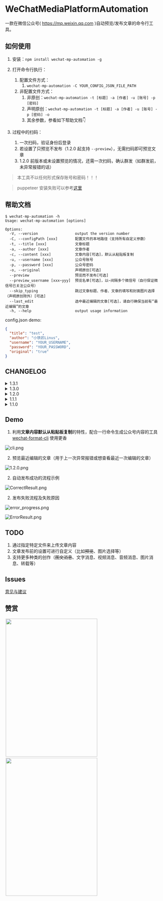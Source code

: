 # WeChatMediaPlatformAutomation

一款在微信公众号( https://mp.weixin.qq.com )自动预览/发布文章的命令行工具。

## 如何使用

1. 安装：`npm install wechat-mp-automation -g `

2. 打开命令行执行：
   1. 配置文件方式：
      1. `wechat-mp-automation -C YOUR_CONFIG_JSON_FILE_PATH`
   2. 非配置文件方式：
      1. 非原创：`wechat-mp-automation -t [标题] -a [作者] -u [账号] -p [密码]`
      2. 声明原创：`wechat-mp-automation -t [标题] -a [作者] -u [账号] -p [密码] -o`
      3. 其余参数，参看如下帮助文档👇
   
3. 过程中的扫码：

   1. 一次扫码，验证身份后登录
   2. 若设置了只预览不发布（1.2.0 起支持 `--preview`），无需扫码即可预览文章
   3. 1.2.0 前版本或未设置预览的情况，还需一次扫码，确认群发（如群发前，未异常报错的话）

> 本工具不以任何形式保存账号和密码！！！

> puppeteer 安装失败可以参考[这里](https://github.com/cnpm/cnpmjs.org/issues/1246#issuecomment-454268958)

## 帮助文档

```git
$ wechat-mp-automation -h
Usage: wechat-mp-automation [options]

Options:
  -V, --version                 output the version number
  -C, --configPath [xxx]        配置文件的本地路径（支持所有自定义参数）
  -t, --title [xxx]             文章标题
  -a, --author [xxx]            文章作者
  -c, --content [xxx]           文章内容[可选]，默认从粘贴板复制
  -u, --username [xxx]          公众号账号
  -p, --password [xxx]          公众号密码
  -o, --original                声明原创[可选]
  --preview                     预览而不发布[可选]
  --preview_username [xxx~yyy]  预览名单[可选]，以~间隔多个微信号（自行保证微信号已关注公众号）
  --skip_typing                 跳过文章标题、作者、文章的填写和封面图片选择（声明原创除外）[可选]
  --last_edit                   选中最近编辑的文章[可选]，请自行确保当前有“最近编辑”的文章
  -h, --help                    output usage information
```

config.json demo:
```json
{
  "title": "test",
  "author": "小铁匠Linus",
  "username": "YOUR_USERNAME",
  "password": "YOUR_PASSWORD",
  "original": "true"
}
```

## CHANGELOG

<details>
<summary>1.3.1</summary>
</br>
<p>1. 修复点击封面图片选择失效的问题</p>
</details>

<details>
<summary>1.3.0</summary>
</br>
<p>1. 支持新版本的公众号后台</p>
</details>

<details>
<summary>1.2.0</summary>
</br>
<p>1. 支持预览文章，而不发布</p>
<p>2. 选择预览时，支持指定预览的微信号名单（自行保证微信号已关注公众号）</p>
<p>3. 支持跳过填写内容，建议用于二次预览或发布的情况</p>
<p>4. 支持选择最近编辑的文章功能，避免每次都新建群发</p>
<p>5. 未指定文章内容时，采用剪贴板粘贴的方式填入内容，替换原模拟键盘输入的方式</p>
</details>

<details>
<summary>1.1.1</summary>
</br>
<p>1. 登录默认选择账号密码登录</p>
<p>2. 官网页面元素的更正，恢复群发流程</p>
</details>

<details>
<summary>1.1.0</summary>
</br>
<p>1. 支持使用 JSON 格式的本地配置文件作为参数，避免命令行泄漏关键信息</p>
<p>2. 支持在发布过程中展示文章内容</p>
</details>

## Demo

1. 利用**文章内容默认从粘贴板复制**的特性，配合一行命令生成公众号内容的工具 [wechat-format-cli](https://github.com/LinusLing/wechat-format-cli) 使用更香

![cli.png](https://i.loli.net/2020/06/19/GDEwdxrHnTVRyZe.png)

2. 预览最近编辑的文章（用于上一次异常报错或想查看最近一次编辑的文章）

![1.2.0.png](https://i.loli.net/2020/06/19/FzryZdN5VsXoplw.png)

2. 自动发布成功的流程示例

![CorrectResult.png](https://i.loli.net/2019/07/23/5d371a7398b4141770.png)

2. 发布失败流程及失败原因

![error_progress.png](https://i.loli.net/2019/07/23/5d371a73c0f5f58172.png)

![ErrorResult.png](https://i.loli.net/2019/07/23/5d37086e81ff423521.png)

## TODO

1. 通过指定特定文件来上传文章内容
2. 文章发布前的设置可进行自定义（比如~~预览~~、图片选择等）
3. 支持更多种类的创作（~~图文消息~~、文字消息、视频消息、音频消息、图片消息、转载等）

## Issues

[意见与建议](https://github.com/LinusLing/WeChatMediaPlatformAutomation/issues/new)

## 赞赏

<div style="float:left;border:solid 1px 000;margin:2px;"><img src="https://i.loli.net/2019/07/23/5d370dca1cf1911283.jpg" width="300" height="450" ></div>
<div style="float:left;border:solid 1px 000;margin:2px;"><img src="https://i.loli.net/2019/07/23/5d370dcd23ed242202.jpg" width="300" height="450" ></div>
